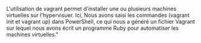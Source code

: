 L'utilisation de vagrant permet d'installer une ou plusieurs machines virtuelles sur l'hypervisuer.
Ici, Nous avons saisi les commandes (vagrant init et vagrant up) dans PowerShell, 
ce qui nous a généré un fichier Vagrant sur lequel nous avons écrit un programme Ruby pour automatiser les machines virtuelles."
